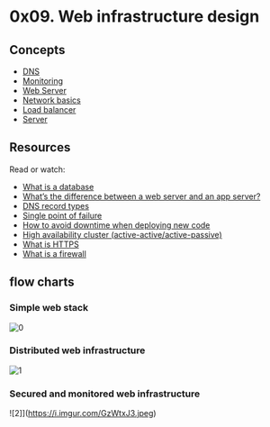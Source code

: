 # 0x09. Web infrastructure design

## Concepts

- [DNS](https://intranet.hbtn.io/concepts/12)
- [Monitoring](https://intranet.hbtn.io/concepts/13)
- [Web Server](https://intranet.hbtn.io/concepts/17)
- [Network basics](https://intranet.hbtn.io/concepts/33)
- [Load balancer](https://intranet.hbtn.io/concepts/46)
- [Server](https://intranet.hbtn.io/concepts/67)

## Resources
Read or watch:

- [What is a database](https://searchdatamanagement.techtarget.com/definition/database)
- [What’s the difference between a web server and an app server?]()
- [DNS record types]()
- [Single point of failure]()
- [How to avoid downtime when deploying new code]()
- [High availability cluster (active-active/active-passive)]()
- [What is HTTPS]()
- [What is a firewall]()


## flow charts

### Simple web stack
![0](https://i.imgur.com/rbdcmAP.jpeg)

### Distributed web infrastructure
![1](https://i.imgur.com/GzWtxJ3.jpeg)

### Secured and monitored web infrastructure
![2]](https://i.imgur.com/GzWtxJ3.jpeg)
